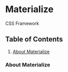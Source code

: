 # **Materialize**
CSS Framework


## Table of Contents

1. [About Materialize](#About-Materialize)


### About Materialize
